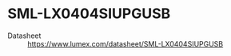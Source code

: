 # SML-LX0404SIUPGUSB

<dl>
<dt>Datasheet</dt><dd><a href="https://www.lumex.com/datasheet/SML-LX0404SIUPGUSB">https://www.lumex.com/datasheet/SML-LX0404SIUPGUSB</a></dd>
</dl>
